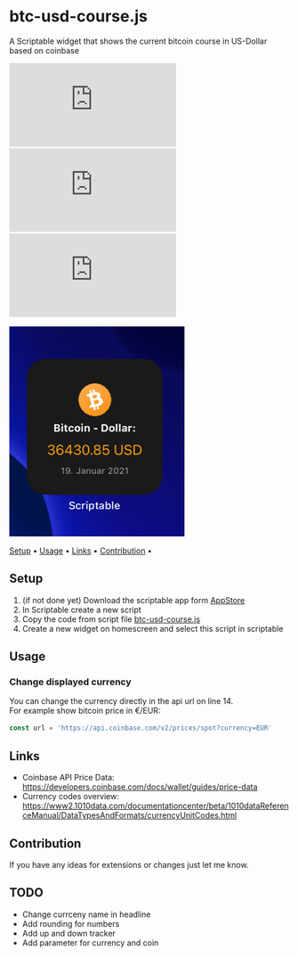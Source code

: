 # btc-usd-course.js
 A Scriptable widget that shows the current bitcoin course in US-Dollar based on coinbase

![GitHub last commit](https://img.shields.io/github/last-commit/wickenico/btc-usd-course.js) ![GitHub commit activity](https://img.shields.io/github/commit-activity/y/wickenico/btc-usd-course.js)
 ![Visits Badge](https://badges.pufler.dev/visits/wickenico/btc-usd-course.js)

 ![bitcoin-usd-course-widget-small](img/bitcoin-usd-course-widget-small.png)

 <p>
   <a href="#setup">Setup</a> •
   <a href="#usage">Usage</a> •
   <a href="#links">Links</a> •
   <a href="#contribution">Contribution</a> •
 </p>

 ## Setup

 1. (if not done yet) Download the scriptable app form [AppStore](https://apps.apple.com/de/app/scriptable/id1405459188)
 2. In Scriptable create a new script
 3. Copy the code from script file [btc-usd-course.js](https://github.com/wickenico/btc-usd-course.js/blob/main/btc-usd-course.js)
 4. Create a new widget on homescreen and select this script in scriptable

 ## Usage
 ### Change displayed currency

 You can change the currency directly in the api url on line 14. <br>
 For example show bitcoin price in €/EUR:

 ```javascript
 const url = 'https://api.coinbase.com/v2/prices/spot?currency=EUR'
 ```

 ## Links
 - Coinbase API Price Data: https://developers.coinbase.com/docs/wallet/guides/price-data
 - Currency codes overview: https://www2.1010data.com/documentationcenter/beta/1010dataReferenceManual/DataTypesAndFormats/currencyUnitCodes.html


 ## Contribution

 If you have any ideas for extensions or changes just let me know.

 ## TODO

 - Change currceny name in headline
 - Add rounding for numbers
 - Add up and down tracker
 - Add parameter for currency and coin
